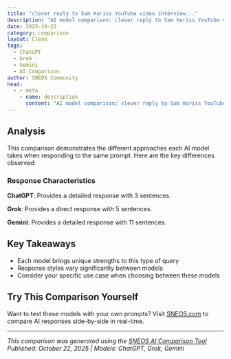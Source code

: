 ```yaml
---
title: "clever reply to Sam Hariss YouTube video interview..."
description: "AI model comparison: clever reply to Sam Hariss YouTube video interview: 0:02 Christopher Hitchens like? Were you guys 0:..."
date: 2025-10-22
category: comparison
layout: Clean
tags:
  - ChatGPT
  - Grok
  - Gemini
  - AI Comparison
author: SNEOS Community
head:
  - - meta
    - name: description
      content: "AI model comparison: clever reply to Sam Hariss YouTube video interview: 0:02 Christopher Hitchens like? Were you guys 0:04 close? Did you ha..."
---
```


<ChatComparison
  title="clever reply to Sam Hariss YouTube video interview..."
  prompt="clever reply to Sam Hariss YouTube video interview: 0:02&#10;Christopher Hitchens like? Were you guys&#10;0:04&#10;close? Did you have any disagreements?&#10;0:07&#10;Well, the truth is we didn't spend a ton&#10;0:09&#10;of time together. Uh, you know, face to&#10;0:12&#10;face. I mean, this was&#10;0:15&#10;uh I can probably count on two hands.&#10;0:17&#10;I'm certainly I can count count on two&#10;0:18&#10;hands a number of times. We were&#10;0:19&#10;actually physically in the same room.&#10;0:21&#10;You we went we we did a few public&#10;0:23&#10;events together. We, you know, did a&#10;0:25&#10;couple of debates together, couple of&#10;0:27&#10;conferences. Uh we did that interview&#10;0:29&#10;with with Dawkins and Dennett uh in his&#10;0:33&#10;apartment that uh was released as the&#10;0:36&#10;four horsemen on on uh YouTube and then&#10;0:39&#10;and later as a the transcript as a book&#10;0:41&#10;with many of these guys. It it was more&#10;0:43&#10;an email relationship. You know, I I&#10;0:45&#10;have some relationships where it really&#10;0:46&#10;has been 90% an exchange of emails,&#10;0:50&#10;which is kind of odd. Uh because then&#10;0:52&#10;your your whole relationship is is&#10;0:54&#10;searchable in, you know, in the end.&#10;0:55&#10;It's like after Dan Dennett died, I&#10;0:58&#10;realized&#10;0:59&#10;90% of our relationship was was&#10;1:02&#10;searchable. I mean, it was bizarre, but&#10;1:04&#10;like we just had it was all a matter of&#10;1:06&#10;exchanging emails. I thought Hitch was&#10;1:08&#10;uh&#10;1:11&#10;an amazing person and and I felt very&#10;1:14&#10;honored to have been a collab, you know,&#10;1:16&#10;a collaborator of his and to have often&#10;1:18&#10;been wrapped up in the same sentence&#10;1:20&#10;with him and Richard Dawkins and Dan&#10;1:21&#10;Dennett. Um, you know, it was a lot of&#10;1:24&#10;fun to be with him and&#10;1:28&#10;it was um, you know, I was looking&#10;1:31&#10;forward to many more years of that fun.&#10;1:33&#10;I mean, I really felt cut short. uh when&#10;1:36&#10;he died or when he got sick and and uh&#10;1:40&#10;this lesson has been learned, you know,&#10;1:42&#10;by most of us many many times in life,&#10;1:44&#10;but and it never quite sinks in, but you&#10;1:47&#10;realize you're kind of taking it for&#10;1:48&#10;granted that you're just going to have&#10;1:49&#10;more time with somebody and when&#10;1:51&#10;suddenly you discover that you don't.&#10;1:52&#10;It's um it's a strangely a surprise. I&#10;1:56&#10;mean, it's sort of the fact that it's&#10;1:58&#10;possible to be surprised by that reveals&#10;2:01&#10;that you've been sort of assuming&#10;2:02&#10;otherwise covertly all the while. And&#10;2:04&#10;that's kind of strange. this put this in&#10;2:07&#10;the file marked denial of death. Um, but&#10;2:12&#10;no, Hitch was I felt I feel robbed of&#10;2:14&#10;the opportunity to have collaborated&#10;2:16&#10;with him and had fun with him and deepen&#10;2:18&#10;deepen the friendship with him uh&#10;2:20&#10;because he was gone far too soon.&#10;2:22&#10;Do you remember your last conversation&#10;2:23&#10;with him? Did you talk to him once you&#10;2:25&#10;knew he was sick and dying?&#10;2:26&#10;Yeah. Yeah. He actually So, it was&#10;2:28&#10;funny. He came out for we had a mutual&#10;2:31&#10;debate against uh two rabbis uh David&#10;2:34&#10;Walpie uh who remains a friend and um&#10;2:37&#10;Rabbi Bradley Artson I think was his&#10;2:40&#10;name who I haven't seen since nice guy&#10;2:43&#10;but I just haven't haven't seen him. Uh&#10;2:45&#10;so the two of us debated the two of them&#10;2:48&#10;and that's that's available on YouTube.&#10;2:50&#10;Uh but Hitch was already sick with&#10;2:53&#10;cancer and doing chemo had already lost&#10;2:56&#10;much of his hair. Uh I was quite&#10;2:58&#10;surprised that he made the trip given&#10;3:00&#10;how sick he seemed. He's he was great in&#10;3:02&#10;the debate, but you if you watch the&#10;3:04&#10;debate, you'll see that he's, you know,&#10;3:06&#10;you visibly suffering the effects of&#10;3:08&#10;being ill, but he came out and it was&#10;3:10&#10;the the it was in LA and we we went to&#10;3:13&#10;dinner was either before the debate or&#10;3:16&#10;or the night before the debate. Um and I&#10;3:18&#10;recognized that that was actually the&#10;3:20&#10;only time I'd ever been alone at dinner&#10;3:22&#10;with him, which was kind of a surprise.&#10;3:24&#10;and and because it was I I knew that it&#10;3:26&#10;was it was very likely to be the last&#10;3:27&#10;time I would be in that situation with&#10;3:28&#10;him. Uh and it turns out it was on&#10;3:30&#10;Valentine's Day. So he and I were like&#10;3:32&#10;in a Valentine's Day situation at a&#10;3:34&#10;restaurant. Um which was a very&#10;3:36&#10;Valentine's you had had a Valentine's&#10;3:39&#10;Day situation going on in the restaurant&#10;3:41&#10;which was kind of funny. Um and we&#10;3:43&#10;actually had to move to another&#10;3:44&#10;restaurant to get like you know proper&#10;3:46&#10;uh uh uh a proper vibe. So um we did&#10;3:50&#10;that. We we ate at a bar and um uh yeah,&#10;3:54&#10;so this couldn't have been the night&#10;3:55&#10;this had to be the night before our our&#10;3:57&#10;actual debate. He you know, we've just&#10;3:59&#10;we exchanged a couple emails after that,&#10;4:02&#10;but you know, it was a very uh sweet&#10;4:05&#10;moment because it was pretty obvious&#10;4:07&#10;this is the last time we were going to&#10;4:08&#10;see each other. I It was not because&#10;4:10&#10;we're not the kinds of people who were&#10;4:11&#10;lived in the same city who would see&#10;4:13&#10;each other regularly. And it there was&#10;4:15&#10;no expectation that I would would have&#10;4:16&#10;traveled to see him as at his deathbed,&#10;4:19&#10;etc. We weren't we weren't friends at&#10;4:21&#10;that level. So, it it did have this this&#10;4:24&#10;um this bittersweet uh feeling of this&#10;4:27&#10;is this is the last time I'm going to&#10;4:29&#10;see a buddy."
  :responses='{
    "ChatGPT": "A clever reply could be:\n\n\u0022Sounds like you and Hitch shared a friendship that was more about the power of ideas than daily hangouts\u2014a digital-age bromance with a touch of old-school wit. It\u0027s touching how even amidst public debates and philosophical battles, those quiet, bittersweet moments over a Valentine\u0027s Day dinner really reveal the depth beneath the debates. Makes you wonder if email exchanges will someday be the eulogies of our generation!\u0022",
    "Grok": "Ah, Sam, your story hits like a Hitchens quip\u2014sharp, poignant, and leaving you pondering the absurdity of it all. That Valentine\u0027s Day dinner with a chemo-balding Hitch? Sounds less like a bromance and more like the universe\u0027s cheeky way of saying, \u0022Even atheists get roses before the curtain call.\u0022 Grateful for those searchable emails; at least the Four Horsemen\u0027s legacy rides eternal on YouTube. Here\u0027s to not taking the next debate for granted. \uD83E\uDD42",
    "Gemini": "Sam Harris said that he and Christopher Hitchens weren\u0027t very close, and didn\u0027t spend a lot of time together in person [0:07, 0:09]. Harris estimates they were physically in the same room a number of times that he could count on two hands [0:15, 0:19]. Most of their relationship was through email exchanges [0:43, 0:46].\n\nHarris felt honored to have collaborated with Hitchens and to have been associated with him, Richard Dawkins, and Dan Dennett [1:11, 1:21]. He said he was looking forward to more years of friendship with Hitchens and felt that his death was premature [1:28, 1:36].\n\nHarris recalls that his last conversation with Hitchens was around the time that they had a debate against two rabbis, David Walpe and Bradley Artson [2:26, 2:40]. Hitchens was already sick with cancer and undergoing chemotherapy at the time [2:50, 2:53]. Harris was surprised that Hitchens made the trip given how ill he was [2:56, 3:00]. Harris and Hitchens had dinner the night before the debate, which Harris realized was the only time they had ever been alone together for dinner [3:10, 3:22]. It was Valentine\u0027s Day, and they had to move to another restaurant to get a better atmosphere [3:30, 3:46]. Harris said that he and Hitchens exchanged a couple of emails after that, but the dinner was a sweet moment because it was obvious it would be the last time they would see each other [3:59, 4:08].\n"
  }'
  published-date="20:33"
/>

## Analysis

This comparison demonstrates the different approaches each AI model takes when responding to the same prompt. Here are the key differences observed:

### Response Characteristics

**ChatGPT**: Provides a detailed response with 3 sentences. 

**Grok**: Provides a direct response with 5 sentences. 

**Gemini**: Provides a detailed response with 11 sentences. 

## Key Takeaways

- Each model brings unique strengths to this type of query
- Response styles vary significantly between models
- Consider your specific use case when choosing between these models

## Try This Comparison Yourself

Want to test these models with your own prompts? Visit [SNEOS.com](https://sneos.com) to compare AI responses side-by-side in real-time.

---

*This comparison was generated using the [SNEOS AI Comparison Tool](https://sneos.com)*
*Published: October 22, 2025 | Models: ChatGPT, Grok, Gemini*
